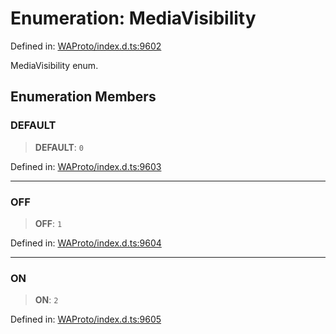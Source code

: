# Enumeration: MediaVisibility

Defined in: [WAProto/index.d.ts:9602](https://github.com/Riders004/Tv/blob/3d6aaf6f3efb499dc9d0ca82bb24083bb45a8478/WAProto/index.d.ts#L9602)

MediaVisibility enum.

## Enumeration Members

### DEFAULT

> **DEFAULT**: `0`

Defined in: [WAProto/index.d.ts:9603](https://github.com/Riders004/Tv/blob/3d6aaf6f3efb499dc9d0ca82bb24083bb45a8478/WAProto/index.d.ts#L9603)

***

### OFF

> **OFF**: `1`

Defined in: [WAProto/index.d.ts:9604](https://github.com/Riders004/Tv/blob/3d6aaf6f3efb499dc9d0ca82bb24083bb45a8478/WAProto/index.d.ts#L9604)

***

### ON

> **ON**: `2`

Defined in: [WAProto/index.d.ts:9605](https://github.com/Riders004/Tv/blob/3d6aaf6f3efb499dc9d0ca82bb24083bb45a8478/WAProto/index.d.ts#L9605)
